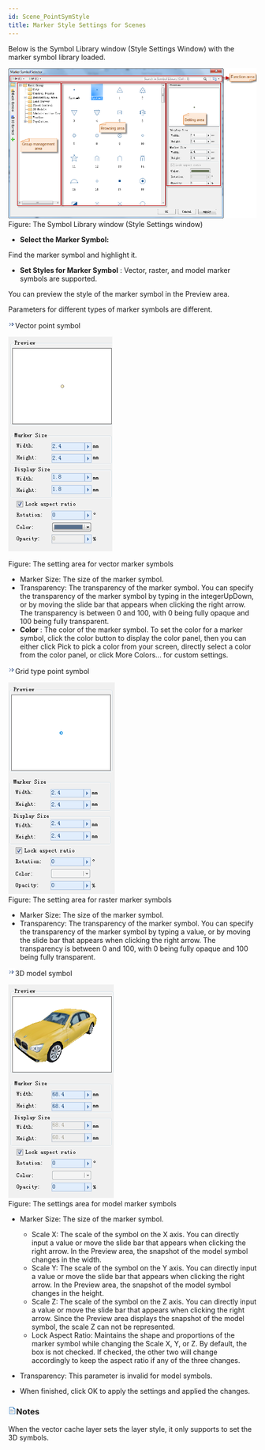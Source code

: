 ```yaml
---
id: Scene_PointSymStyle
title: Marker Style Settings for Scenes  
---  
```



Below is the Symbol Library window (Style Settings Window) with the marker symbol library loaded.

![](img-en/Scene_PointSymManager.png)  
Figure: The Symbol Library window (Style Settings window)  
  
  * **Select the Marker Symbol:**

Find the marker symbol and highlight it.

  * **Set Styles for Marker Symbol** : Vector, raster, and model marker symbols are supported.

You can preview the style of the marker symbol in the Preview area.

Parameters for different types of marker symbols are different.

![](img-en/close.gif)Vector point symbol

![](img-en/vector.png)  

Figure: The setting area for vector marker symbols  

  * Marker Size: The size of the marker symbol. 
  * Transparency: The transparency of the marker symbol. You can specify the transparency of the marker symbol by typing in the integerUpDown, or by moving the slide bar that appears when clicking the right arrow. The transparency is between 0 and 100, with 0 being fully opaque and 100 being fully transparent.
  * **Color** : The color of the marker symbol. To set the color for a marker symbol, click the color button to display the color panel, then you can either click Pick to pick a color from your screen, directly select a color from the color panel, or click More Colors... for custom settings.

![](img-en/close.gif)Grid type point symbol

![](img-en/raster.png)  
Figure: The setting area for raster marker symbols  

  * Marker Size: The size of the marker symbol. 
  * Transparency: The transparency of the marker symbol. You can specify the transparency of the marker symbol by typing a value, or by moving the slide bar that appears when clicking the right arrow. The transparency is between 0 and 100, with 0 being fully opaque and 100 being fully transparent.

![](img-en/close.gif)3D model symbol

![](img-en/model.png)  
Figure: The settings area for model marker symbols  

  * Marker Size: The size of the marker symbol. 

    * Scale X: The scale of the symbol on the X axis. You can directly input a value or move the slide bar that appears when clicking the right arrow. In the Preview area, the snapshot of the model symbol changes in the width.
    * Scale Y: The scale of the symbol on the Y axis. You can directly input a value or move the slide bar that appears when clicking the right arrow. In the Preview area, the snapshot of the model symbol changes in the height.
    * Scale Z: The scale of the symbol on the Z axis. You can directly input a value or move the slide bar that appears when clicking the right arrow. Since the Preview area displays the snapshot of the model symbol, the scale Z can not be represented.
    * Lock Aspect Ratio: Maintains the shape and proportions of the marker symbol while changing the Scale X, Y, or Z. By default, the box is not checked. If checked, the other two will change accordingly to keep the aspect ratio if any of the three changes.
  * Transparency: This parameter is invalid for model symbols.

  * When finished, click OK to apply the settings and applied the changes.

### ![](../../img/read.gif)Notes

When the vector cache layer sets the layer style, it only supports to set the 3D symbols.